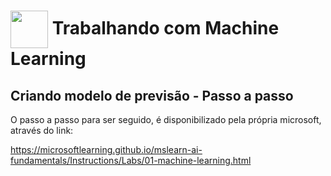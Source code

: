 <h1>
    <a href="https://www.dio.me/">
     <img align="center" width="60px" src="https://hermes.dio.me/lab_projects/badges/87d332d0-5198-4a2f-b159-38c8c2976954.png"></a>
    <span> Trabalhando com Machine Learning</span>
</h1>

## Criando modelo de previsão - Passo a passo

O passo a passo para ser seguido, é disponibilizado pela própria microsoft, através do link:

https://microsoftlearning.github.io/mslearn-ai-fundamentals/Instructions/Labs/01-machine-learning.html
